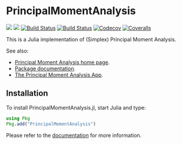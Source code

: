 # PrincipalMomentAnalysis

[![](https://img.shields.io/badge/docs-stable-blue.svg)](https://principalmomentanalysis.github.io/PrincipalMomentAnalysis.jl/stable)
[![](https://img.shields.io/badge/docs-dev-blue.svg)](https://principalmomentanalysis.github.io/PrincipalMomentAnalysis.jl/dev)
[![Build Status](https://travis-ci.com/PrincipalMomentAnalysis/PrincipalMomentAnalysis.jl.svg?branch=master)](https://travis-ci.com/PrincipalMomentAnalysis/PrincipalMomentAnalysis.jl)
[![Build Status](https://ci.appveyor.com/api/projects/status/github/PrincipalMomentAnalysis/PrincipalMomentAnalysis.jl?svg=true)](https://ci.appveyor.com/project/PrincipalMomentAnalysis/PrincipalMomentAnalysis-jl)
[![Codecov](https://codecov.io/gh/PrincipalMomentAnalysis/PrincipalMomentAnalysis.jl/branch/master/graph/badge.svg)](https://codecov.io/gh/PrincipalMomentAnalysis/PrincipalMomentAnalysis.jl)
[![Coveralls](https://coveralls.io/repos/github/PrincipalMomentAnalysis/PrincipalMomentAnalysis.jl/badge.svg?branch=master)](https://coveralls.io/github/PrincipalMomentAnalysis/PrincipalMomentAnalysis.jl?branch=master)

This is a Julia implementation of (Simplex) Principal Moment Analysis.

See also:
* [Principal Moment Analysis home page](https://principalmomentanalysis.github.io/).
* [Package documentation](https://principalmomentanalysis.github.io/PrincipalMomentAnalysis.jl/stable).
* [The Principal Moment Analysis App](https://github.com/PrincipalMomentAnalysis/PrincipalMomentAnalysisApp.jl/).

## Installation
To install PrincipalMomentAnalysis.jl, start Julia and type:
```julia
using Pkg
Pkg.add("PrincipalMomentAnalysis")
```

Please refer to the [documentation](https://principalmomentanalysis.github.io/PrincipalMomentAnalysis.jl/stable) for more information.
